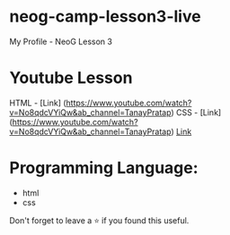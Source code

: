 # neog-camp-lesson3-live
My Profile - NeoG Lesson 3 

# Youtube Lesson
HTML - [Link] (https://www.youtube.com/watch?v=No8qdcVYiQw&ab_channel=TanayPratap)
CSS - [Link] (https://www.youtube.com/watch?v=No8qdcVYiQw&ab_channel=TanayPratap)
[Link](https://youtu.be/P0dL7sl5jIc)

# Programming Language:
 - html
 - css 

Don't forget to leave a ⭐ if you found this useful.
